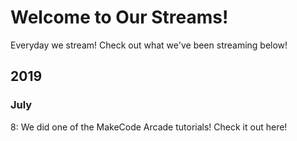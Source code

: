 # Welcome to Our Streams!

Everyday we stream! Check out what we've been streaming below!

## 2019
### July
8: We did one of the MakeCode Arcade tutorials! Check it out here! 
